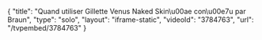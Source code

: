 {
    "title": "Quand utiliser Gillette Venus Naked Skin\u00ae con\u00e7u par Braun",
    "type": "solo",
    "layout": "iframe-static",
    "videoId": "3784763",
    "url": "\/tvpembed\/3784763"
}